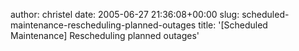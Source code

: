 author: christel
date: 2005-06-27 21:36:08+00:00
slug: scheduled-maintenance-rescheduling-planned-outages
title: '[Scheduled Maintenance] Rescheduling planned outages'
